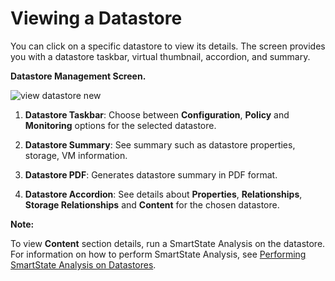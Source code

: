 # Viewing a Datastore

You can click on a specific datastore to view its details. The screen
provides you with a datastore taskbar, virtual thumbnail, accordion, and
summary.

**Datastore Management Screen.**

![view datastore new](../images/view-datastore-new.png)

1.  **Datastore Taskbar**: Choose between **Configuration**, **Policy**
    and **Monitoring** options for the selected datastore.

2.  **Datastore Summary**: See summary such as datastore properties,
    storage, VM information.

3.  **Datastore PDF**: Generates datastore summary in PDF format.

4.  **Datastore Accordion**: See details about **Properties**,
    **Relationships**, **Storage Relationships** and **Content** for the
    chosen datastore.

**Note:**

To view **Content** section details, run a SmartState Analysis on the datastore. For information on how to perform SmartState Analysis, see [Performing SmartState Analysis on Datastores](#smartstate_analysis_datastore).
